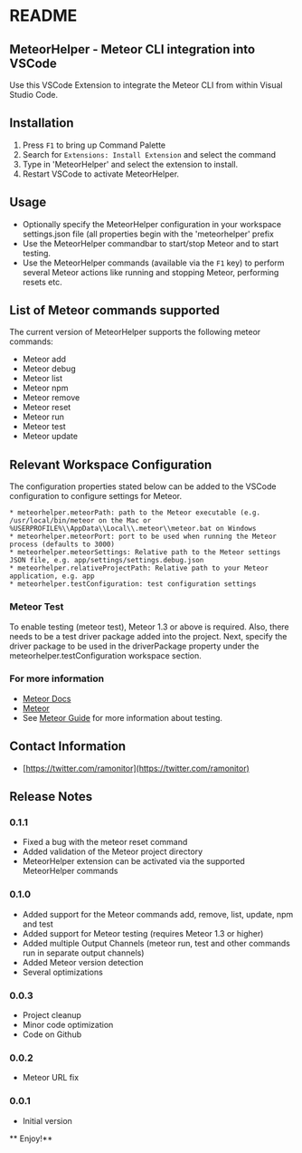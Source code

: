 # README
## MeteorHelper - Meteor CLI integration into VSCode

Use this VSCode Extension to integrate the Meteor CLI from within Visual Studio Code.

## Installation

1. Press `F1` to bring up Command Palette
2. Search for `Extensions: Install Extension` and select the command
3. Type in 'MeteorHelper' and select the extension to install. 
4. Restart VSCode to activate MeteorHelper.

## Usage

* Optionally specify the MeteorHelper configuration in your workspace settings.json file (all properties begin with the 'meteorhelper' prefix
* Use the MeteorHelper commandbar to start/stop Meteor and to start testing.
* Use the MeteorHelper commands (available via the `F1` key) to perform several Meteor actions like running and stopping Meteor, performing resets etc. 

## List of Meteor commands supported

The current version of MeteorHelper supports the following meteor commands:

* Meteor add
* Meteor debug
* Meteor list
* Meteor npm
* Meteor remove
* Meteor reset
* Meteor run
* Meteor test
* Meteor update

## Relevant Workspace Configuration

The configuration properties stated below can be added to the VSCode configuration to configure settings for Meteor.

```
* meteorhelper.meteorPath: path to the Meteor executable (e.g. /usr/local/bin/meteor on the Mac or %USERPROFILE%\\AppData\\Local\\.meteor\\meteor.bat on Windows
* meteorhelper.meteorPort: port to be used when running the Meteor process (defaults to 3000)
* meteorhelper.meteorSettings: Relative path to the Meteor settings JSON file, e.g. app/settings/settings.debug.json
* meteorhelper.relativeProjectPath: Relative path to your Meteor application, e.g. app
* meteorhelper.testConfiguration: test configuration settings
```

### Meteor Test

To enable testing (meteor test), Meteor 1.3 or above is required. Also, there needs to be a test driver package added into the project. Next, specify the driver package to be used in the driverPackage property under the meteorhelper.testConfiguration workspace section.

### For more information
* [Meteor Docs](http://docs.meteor.com/#/full/meteorhelp)
* [Meteor](https://www.meteor.com)
* See [Meteor Guide](http://guide.meteor.com/testing.html) for more information about testing.

## Contact Information ##

* [https://twitter.com/ramonitor](https://twitter.com/ramonitor)

## Release Notes

### 0.1.1

* Fixed a bug with the meteor reset command
* Added validation of the Meteor project directory 
* MeteorHelper extension can be activated via the supported MeteorHelper commands

### 0.1.0

* Added support for the Meteor commands add, remove, list, update, npm and test
* Added support for Meteor testing (requires Meteor 1.3 or higher)
* Added multiple Output Channels (meteor run, test and other commands run in separate output channels)
* Added Meteor version detection
* Several optimizations

### 0.0.3

* Project cleanup
* Minor code optimization
* Code on Github

### 0.0.2

* Meteor URL fix

### 0.0.1

* Initial version

** Enjoy!**


